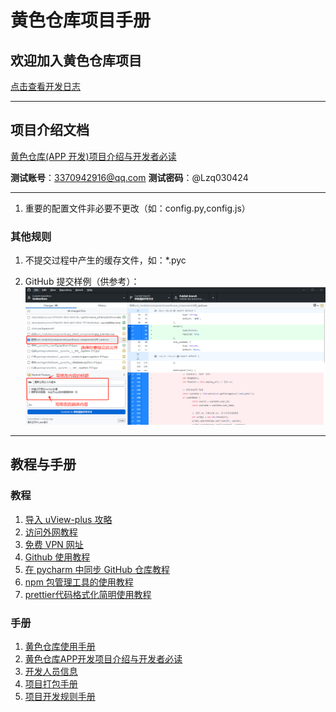 # 黄色仓库项目手册

## 欢迎加入黄色仓库项目

[点击查看开发日志](资料/开发日志/开发日志.md)

---

## 项目介绍文档

[黄色仓库(APP 开发)项目介绍与开发者必读](手册/黄色仓库APP开发项目介绍与开发者必读.md)

**测试账号**：3370942916@qq.com
**测试密码**：@Lzq030424

---

1. 重要的配置文件非必要不更改（如：config.py,config.js）

### 其他规则

1. 不提交过程中产生的缓存文件，如：\*.pyc

2. GitHub 提交样例（供参考）：
   ![alt text](资料/手册图片/提交样例（供参考）.png)

---

## 教程与手册
### 教程
1. [导入 uView-plus 攻略](手册/教程/导入uView-plus攻略.txt)
2. [访问外网教程](手册/教程/访问外网教程.md)
3. [免费 VPN 网址](https://ikuuu.one)
4. [Github 使用教程](手册/教程/Github使用教程.md)
5. [在 pycharm 中同步 GitHub 仓库教程](https://blog.csdn.net/john_bian/article/details/94657057)
6. [npm 包管理工具的使用教程](手册/教程/npm包管理工具的使用教程.md)
7. [prettier代码格式化简明使用教程](手册/教程/prettier代码格式化简明使用教程.md)

### 手册
1. [黄色仓库使用手册](手册/黄色仓库使用手册.md)
2. [黄色仓库APP开发项目介绍与开发者必读](手册/黄色仓库APP开发项目介绍与开发者必读.md)
3. [开发人员信息](手册/开发人员信息.md)
4. [项目打包手册](手册/项目打包手册.md)
5. [项目开发规则手册](手册/项目开发规则手册.md)